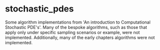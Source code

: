 # stochastic_pdes

Some algorithm implementations from 'An introduction to Computational Stochastic PDE's'. Many of the bespoke algorithms, such as those that apply only under specific sampling scenarios or example, were not implemented. Additionally, many of the early chapters algorithms were not implemented.